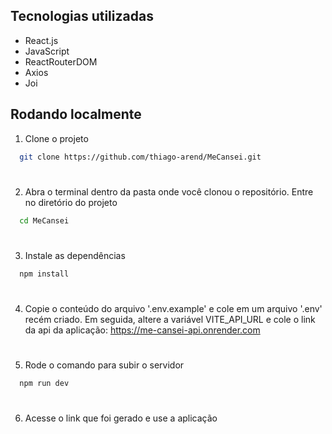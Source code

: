## Tecnologias utilizadas

* React.js
* JavaScript
* ReactRouterDOM
* Axios
* Joi


## Rodando localmente

1. Clone o projeto

```bash
  git clone https://github.com/thiago-arend/MeCansei.git
```

#

2. Abra o terminal dentro da pasta onde você clonou o repositório. Entre no diretório do projeto

```bash
  cd MeCansei
```

#

3. Instale as dependências

```bash
  npm install
```

#

4. Copie o conteúdo do arquivo '.env.example' e cole em um arquivo '.env' recém criado. Em seguida, altere a variável VITE_API_URL e cole o link da api da aplicação: https://me-cansei-api.onrender.com


#

5. Rode o comando para subir o servidor

```bash
  npm run dev
```

#

6. Acesse o link que foi gerado e use a aplicação